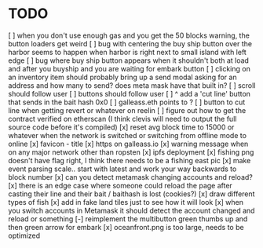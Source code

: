 # TODO
[ ] when you don't use enough gas and you get the 50 blocks warning, the button loaders get weird
[ ] bug with centering the buy ship button over the harbor seems to happen when harbor is right next to small island with left edge
[ ] bug where buy ship button appears when it shouldn't both at load and after you buyship and you are waiting for embark button
[ ] clicking on an inventory item should probably bring up a send modal asking for an address and how many to send? does meta mask have that built in?
[ ] scroll should follow user
[ ] buttons should follow user
[ ] ^ add a 'cut line' button that sends in the bait hash 0x0
[ ] galleass.eth points to ?
[ ] button to cut line when getting revert or whatever on reelin
[ ] figure out how to get the contract verified on etherscan (I think clevis will need to output the full source code before it's compiled)
[x] reset avg block time to 15000 or whatever when the network is switched or switching from offline mode to online
[x] favicon - title
[x] https on galleass.io
[x] warning message when on any major network other than ropsten
[x] ipfs deployment
[x] fishing png doesn't have flag right, I think there needs to be a fishing east pic
[x] make event parsing scale.. start with latest and work your way backwards to block number
[x] can you detect metamask changing accounts and reload?
[x] there is an edge case where someone could reload the page after casting their line and their bait / baithash is lost (cookies?)
[x] draw different types of fish
[x] add in fake land tiles just to see how it will look
[x] when you switch accounts in Metamask it should detect the account changed and reload or something
[-] reimplement the multibutton green thumbs up and then green arrow for embark
[x] oceanfront.png is too large, needs to be optimized
